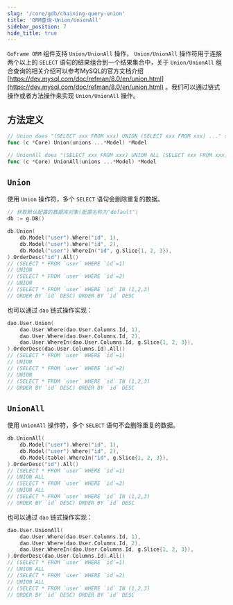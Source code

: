 ```yaml
---
slug: '/core/gdb/chaining-query-union'
title: 'ORM查询-Union/UnionAll'
sidebar_position: 7
hide_title: true
---
```


`GoFrame ORM` 组件支持 `Union/UnionAll` 操作， `Union/UnionAll` 操作符用于连接两个以上的 `SELECT` 语句的结果组合到一个结果集合中，关于 `Union/UnionAll` 组合查询的相关介绍可以参考MySQL的官方文档介绍 [https://dev.mysql.com/doc/refman/8.0/en/union.html](https://dev.mysql.com/doc/refman/8.0/en/union.html) 。我们可以通过链式操作或者方法操作来实现 `Union/UnionAll` 操作。

## 方法定义

```go
// Union does "(SELECT xxx FROM xxx) UNION (SELECT xxx FROM xxx) ..." statement.
func (c *Core) Union(unions ...*Model) *Model

// UnionAll does "(SELECT xxx FROM xxx) UNION ALL (SELECT xxx FROM xxx) ..." statement.
func (c *Core) UnionAll(unions ...*Model) *Model
```

## `Union`

使用 `Union` 操作符，多个 `SELECT` 语句会删除重复的数据。

```go
// 获取默认配置的数据库对象(配置名称为"default")
db := g.DB()

db.Union(
    db.Model("user").Where("id", 1),
    db.Model("user").Where("id", 2),
    db.Model("user").WhereIn("id", g.Slice{1, 2, 3}),
).OrderDesc("id").All()
// (SELECT * FROM `user` WHERE `id`=1)
// UNION
// (SELECT * FROM `user` WHERE `id`=2)
// UNION
// (SELECT * FROM `user` WHERE `id` IN (1,2,3)
// ORDER BY `id` DESC) ORDER BY `id` DESC
```

也可以通过 `dao` 链式操作实现：

```go
dao.User.Union(
    dao.User.Where(dao.User.Columns.Id, 1),
    dao.User.Where(dao.User.Columns.Id, 2),
    dao.User.WhereIn(dao.User.Columns.Id, g.Slice{1, 2, 3}),
).OrderDesc(dao.User.Columns.Id).All()
// (SELECT * FROM `user` WHERE `id`=1)
// UNION
// (SELECT * FROM `user` WHERE `id`=2)
// UNION
// (SELECT * FROM `user` WHERE `id` IN (1,2,3)
// ORDER BY `id` DESC) ORDER BY `id` DESC
```

## `UnionAll`

使用 `UnionAll` 操作符，多个 `SELECT` 语句不会删除重复的数据。

```go
db.UnionAll(
    db.Model("user").Where("id", 1),
    db.Model("user").Where("id", 2),
    db.Model(table).WhereIn("id", g.Slice{1, 2, 3}),
).OrderDesc("id").All()
// (SELECT * FROM `user` WHERE `id`=1)
// UNION ALL
// (SELECT * FROM `user` WHERE `id`=2)
// UNION ALL
// (SELECT * FROM `user` WHERE `id` IN (1,2,3)
// ORDER BY `id` DESC) ORDER BY `id` DESC
```

也可以通过 `dao` 链式操作实现：

```go
dao.User.UnionAll(
    dao.User.Where(dao.User.Columns.Id, 1),
    dao.User.Where(dao.User.Columns.Id, 2),
    dao.User.WhereIn(dao.User.Columns.Id, g.Slice{1, 2, 3}),
).OrderDesc(dao.User.Columns.Id).All()
// (SELECT * FROM `user` WHERE `id`=1)
// UNION ALL
// (SELECT * FROM `user` WHERE `id`=2)
// UNION ALL
// (SELECT * FROM `user` WHERE `id` IN (1,2,3)
// ORDER BY `id` DESC) ORDER BY `id` DESC
```